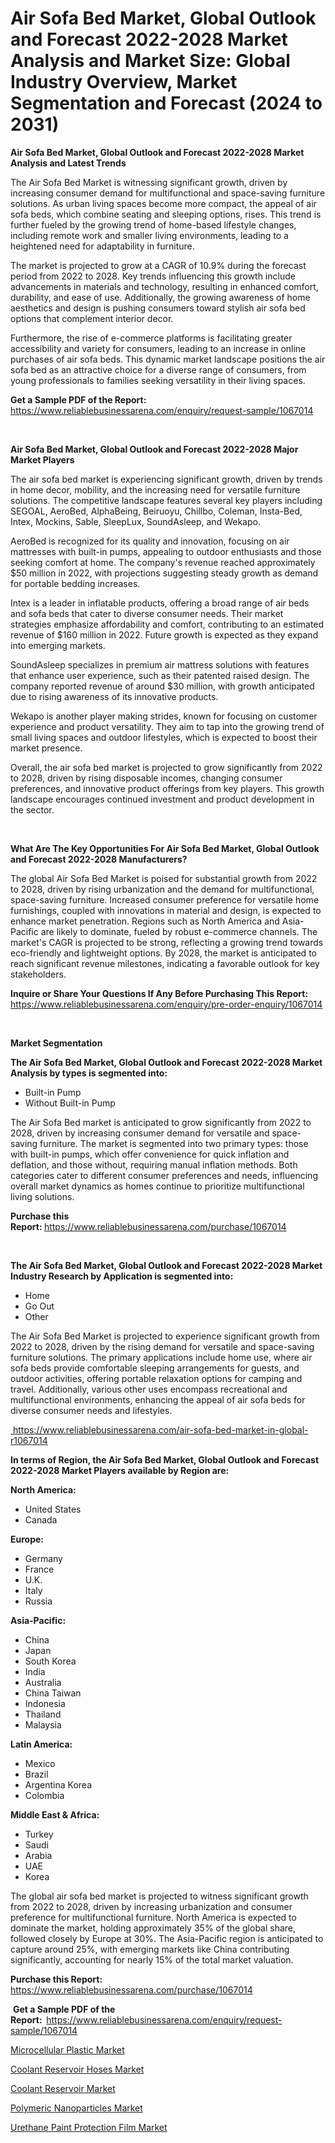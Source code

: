 <p><h1>Air Sofa Bed Market, Global Outlook and Forecast 2022-2028 Market Analysis and Market Size: Global Industry Overview, Market Segmentation and Forecast (2024 to 2031)</h1></p><p><strong>Air Sofa Bed Market, Global Outlook and Forecast 2022-2028 Market Analysis and Latest Trends</strong></p>
<p><p>The Air Sofa Bed Market is witnessing significant growth, driven by increasing consumer demand for multifunctional and space-saving furniture solutions. As urban living spaces become more compact, the appeal of air sofa beds, which combine seating and sleeping options, rises. This trend is further fueled by the growing trend of home-based lifestyle changes, including remote work and smaller living environments, leading to a heightened need for adaptability in furniture.</p><p>The market is projected to grow at a CAGR of 10.9% during the forecast period from 2022 to 2028. Key trends influencing this growth include advancements in materials and technology, resulting in enhanced comfort, durability, and ease of use. Additionally, the growing awareness of home aesthetics and design is pushing consumers toward stylish air sofa bed options that complement interior decor.</p><p>Furthermore, the rise of e-commerce platforms is facilitating greater accessibility and variety for consumers, leading to an increase in online purchases of air sofa beds. This dynamic market landscape positions the air sofa bed as an attractive choice for a diverse range of consumers, from young professionals to families seeking versatility in their living spaces.</p></p>
<p><strong>Get a Sample PDF of the Report:&nbsp;</strong> <a href="https://www.reliablebusinessarena.com/enquiry/request-sample/1067014">https://www.reliablebusinessarena.com/enquiry/request-sample/1067014</a></p>
<p>&nbsp;</p>
<p><strong>Air Sofa Bed Market, Global Outlook and Forecast 2022-2028 Major Market Players</strong></p>
<p><p>The air sofa bed market is experiencing significant growth, driven by trends in home decor, mobility, and the increasing need for versatile furniture solutions. The competitive landscape features several key players including SEGOAL, AeroBed, AlphaBeing, Beiruoyu, Chillbo, Coleman, Insta-Bed, Intex, Mockins, Sable, SleepLux, SoundAsleep, and Wekapo.</p><p>AeroBed is recognized for its quality and innovation, focusing on air mattresses with built-in pumps, appealing to outdoor enthusiasts and those seeking comfort at home. The company's revenue reached approximately $50 million in 2022, with projections suggesting steady growth as demand for portable bedding increases.</p><p>Intex is a leader in inflatable products, offering a broad range of air beds and sofa beds that cater to diverse consumer needs. Their market strategies emphasize affordability and comfort, contributing to an estimated revenue of $160 million in 2022. Future growth is expected as they expand into emerging markets.</p><p>SoundAsleep specializes in premium air mattress solutions with features that enhance user experience, such as their patented raised design. The company reported revenue of around $30 million, with growth anticipated due to rising awareness of its innovative products.</p><p>Wekapo is another player making strides, known for focusing on customer experience and product versatility. They aim to tap into the growing trend of small living spaces and outdoor lifestyles, which is expected to boost their market presence.</p><p>Overall, the air sofa bed market is projected to grow significantly from 2022 to 2028, driven by rising disposable incomes, changing consumer preferences, and innovative product offerings from key players. This growth landscape encourages continued investment and product development in the sector.</p></p>
<p>&nbsp;</p>
<p><strong>What Are The Key Opportunities For Air Sofa Bed Market, Global Outlook and Forecast 2022-2028 Manufacturers?</strong></p>
<p><p>The global Air Sofa Bed Market is poised for substantial growth from 2022 to 2028, driven by rising urbanization and the demand for multifunctional, space-saving furniture. Increased consumer preference for versatile home furnishings, coupled with innovations in material and design, is expected to enhance market penetration. Regions such as North America and Asia-Pacific are likely to dominate, fueled by robust e-commerce channels. The market's CAGR is projected to be strong, reflecting a growing trend towards eco-friendly and lightweight options. By 2028, the market is anticipated to reach significant revenue milestones, indicating a favorable outlook for key stakeholders.</p></p>
<p><strong>Inquire or Share Your Questions If Any Before Purchasing This Report:</strong> <a href="https://www.reliablebusinessarena.com/enquiry/pre-order-enquiry/1067014">https://www.reliablebusinessarena.com/enquiry/pre-order-enquiry/1067014</a></p>
<p>&nbsp;</p>
<p><strong>Market Segmentation</strong></p>
<p><strong>The Air Sofa Bed Market, Global Outlook and Forecast 2022-2028 Market Analysis by types is segmented into:</strong></p>
<p><ul><li>Built-in Pump</li><li>Without Built-in Pump</li></ul></p>
<p><p>The Air Sofa Bed market is anticipated to grow significantly from 2022 to 2028, driven by increasing consumer demand for versatile and space-saving furniture. The market is segmented into two primary types: those with built-in pumps, which offer convenience for quick inflation and deflation, and those without, requiring manual inflation methods. Both categories cater to different consumer preferences and needs, influencing overall market dynamics as homes continue to prioritize multifunctional living solutions.</p></p>
<p><strong>Purchase this Report:&nbsp;</strong><a href="https://www.reliablebusinessarena.com/purchase/1067014">https://www.reliablebusinessarena.com/purchase/1067014</a></p>
<p>&nbsp;</p>
<p><strong>The Air Sofa Bed Market, Global Outlook and Forecast 2022-2028 Market Industry Research by Application is segmented into:</strong></p>
<p><ul><li>Home</li><li>Go Out</li><li>Other</li></ul></p>
<p><p>The Air Sofa Bed Market is projected to experience significant growth from 2022 to 2028, driven by the rising demand for versatile and space-saving furniture solutions. The primary applications include home use, where air sofa beds provide comfortable sleeping arrangements for guests, and outdoor activities, offering portable relaxation options for camping and travel. Additionally, various other uses encompass recreational and multifunctional environments, enhancing the appeal of air sofa beds for diverse consumer needs and lifestyles.</p></p>
<p><a href="https://www.reliablebusinessarena.com/air-sofa-bed-market-in-global-r1067014">&nbsp;https://www.reliablebusinessarena.com/air-sofa-bed-market-in-global-r1067014</a></p>
<p><strong>In terms of Region, the Air Sofa Bed Market, Global Outlook and Forecast 2022-2028 Market Players available by Region are:</strong></p>
<p>
    <p> <strong> North America: </strong>
        <ul>
            <li>United States</li>
            <li>Canada</li>
        </ul>
        </p> 
    <p> <strong> Europe: </strong>
        <ul>
            <li>Germany</li>
            <li>France</li>
            <li>U.K.</li>
            <li>Italy</li>
            <li>Russia</li>
        </ul>
        </p> 
    <p> <strong> Asia-Pacific: </strong>
        <ul>
            <li>China</li>
            <li>Japan</li>
            <li>South Korea</li>
            <li>India</li>
            <li>Australia</li>
            <li>China Taiwan</li>
            <li>Indonesia</li>
            <li>Thailand</li>
            <li>Malaysia</li>
        </ul>
        </p> 
    <p> <strong> Latin America: </strong>
        <ul>
            <li>Mexico</li>
            <li>Brazil</li>
            <li>Argentina Korea</li>
            <li>Colombia</li>
        </ul>
        </p> 
    <p> <strong> Middle East & Africa: </strong>
        <ul>
            <li>Turkey</li>
            <li>Saudi</li>
            <li>Arabia</li>
            <li>UAE</li>
            <li>Korea</li>
        </ul>
    </p>
    </p>
<p><p>The global air sofa bed market is projected to witness significant growth from 2022 to 2028, driven by increasing urbanization and consumer preference for multifunctional furniture. North America is expected to dominate the market, holding approximately 35% of the global share, followed closely by Europe at 30%. The Asia-Pacific region is anticipated to capture around 25%, with emerging markets like China contributing significantly, accounting for nearly 15% of the total market valuation.</p></p>
<p><strong>Purchase this Report: </strong><a href="https://www.reliablebusinessarena.com/purchase/1067014">https://www.reliablebusinessarena.com/purchase/1067014</a></p>
<p>&nbsp;<strong>Get a Sample PDF of the Report:&nbsp;&nbsp;</strong><a href="https://www.reliablebusinessarena.com/enquiry/request-sample/1067014">https://www.reliablebusinessarena.com/enquiry/request-sample/1067014</a></p>
<p><strong></strong></p>
<p><p><a href="https://www.linkedin.com/pulse/how-regional-markets-adapting-microcellular-plastic-market-innovations-lymze?trackingId=RBUvP9sCRCGuiulB5kPV5g%3D%3D">Microcellular Plastic Market</a></p><p><a href="https://medium.com/@fredyconn_73380/what-is-coolant-reservoir-hoses-market-a42d5f6a9990">Coolant Reservoir Hoses Market</a></p><p><a href="https://medium.com/@fredyconn_73380/this-coolant-reservoir-market-research-report-evaluates-the-key-market-trends-drivers-and-2c4cc019b766">Coolant Reservoir Market</a></p><p><a href="https://www.linkedin.com/pulse/polymeric-nanoparticles-market-trends-strategic-insights-2024-3xyje?trackingId=L%2BUFv2zyR1yTIvPNZiKFdA%3D%3D">Polymeric Nanoparticles Market</a></p><p><a href="https://issuu.com/reportprime-2/docs/urethane-paint-protection-film-mark_3a637ecaa40390">Urethane Paint Protection Film Market</a></p></p>